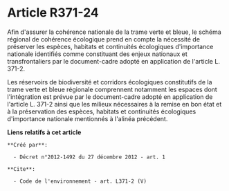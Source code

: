 # Article R371-24

Afin d'assurer la cohérence nationale de la trame verte et bleue, le schéma régional de cohérence écologique prend en compte
la nécessité de préserver les espèces, habitats et continuités écologiques d'importance nationale identifiés comme
constituant des enjeux nationaux et transfrontaliers par le document-cadre adopté en application de l'article L. 371-2. 

Les réservoirs de biodiversité et corridors écologiques constitutifs de la trame verte et bleue régionale comprennent
notamment les espaces dont l'intégration est prévue par le document-cadre adopté en application de l'article L. 371-2 ainsi
que les milieux nécessaires à la remise en bon état et à la préservation des espèces, habitats et continuités écologiques
d'importance nationale mentionnés à l'alinéa précédent.

**Liens relatifs à cet article**

	**Créé par**:

	  - Décret n°2012-1492 du 27 décembre 2012 - art. 1

	**Cite**:

	  - Code de l'environnement - art. L371-2 (V)
